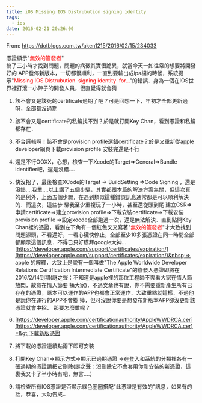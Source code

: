 ```yaml
---
title: iOS Missing IOS Distrubution signing identity
tags:
  - ios
date: 2016-02-21 20:26:00
---
```


From: 
https://dotblogs.com.tw/aken1215/2016/02/15/234033

<div class="article__content">                    <div class="article__desc">                        憑證顯示"<span style="color: red;">無效的簽發者</span>"
                        </div>搞了三小時才找到問題，問題的病徵其實很詭異，就當今天一如往常的想要將開發好的 APP發佈新版本，一切都很順利，一直到要輸出成ipa檔的時候，系統提示"<span style="color: red;">Missing IOS Distrubution &nbsp;signing&nbsp;identity &nbsp;for...</span>"的錯誤．身為一個在IOS世界裡打滾一小陣子的開發人員，很直覺得就會猜

1.  該不會又是該死的certificate過期了吧？可是回想一下，年初才全部更新過呀，全部都沒過期
2.  該不會又是certificate的私鑰找不到？於是就打開Key Chan，看到憑證和私鑰都存在．
3.  不合邏輯啊！該不會是provision profile選錯certificate？於是又重新從apple developer網頁下載provision profile 安裝完還是不行
4.  還是不行OOXX，心想，檢查一下Xcode的Target=&gt;General=&gt;Bundle identifier吧，還是沒錯....
5.  快沒招了，最後檢查XCode的Target =&gt; BuildSetting =&gt;Code&nbsp;Signing ，還是沒錯....我暈....以上講了五個步驟，其實都跟本篇的解決方案無關，但這次真的是例外，上面五個步驟，在遇到類似這種錯誤訊息通常都是可以順利解決的．而這次，這些步 驟我至少重複玩了一小時，甚至還從頭到尾 建立CSR=&gt;申請certificate=&gt;建立provision  profile=&gt;下載安裝certificate=&gt;下載安裝provision profile  =&gt;設定xocde全部跑過一次，還是無法解決．直到點開Key Chan裡的憑證，看到左下角有一個紅色叉叉寫著"<span style="color: red;">無效的簽發者</span>"才大致找到問題源頭，不看還好，一看心臟快停止，全部至少10多張憑證在同一時間全部都顯示這個訊息．不得已只好膜拜google大神...
  [https://developer.apple.com/support/certificates/expiration/](https://developer.apple.com/support/certificates/expiration/)&nbsp;=&gt;  apple 的解釋，大致上是說有一個叫做"The Apple Worldwide Developer Relations  Certification Intermediate  Certificate"的簽發人憑證即將在2016/2/14到期(謎之聲：不知道是apple裡的那位工程師不爽看大家在情人節放閃，故意在情人節要 捅大家)，不過文章也有說，你不需要重新產生所有已存在的憑證，原本可以運作的APP也都會正常運作．大致重點就這樣．不過他是說你在運行的APP不會掛 掉，但可沒說你要是想發布新版本APP卻沒更新該憑證就會中招．
  那要怎麼做呢？

1.  [https://developer.apple.com/certificationauthority/AppleWWDRCA.cer](https://developer.apple.com/certificationauthority/AppleWWDRCA.cer)=&gt;下載新版憑證&nbsp;
2.  將下載的憑證連續點兩下即可安裝
3.  打開Key Chan=&gt;顯示方式=&gt;顯示已過期憑證 =&gt;在登入和系統的分類裡各有一張過期的憑證請把它刪除(謎之聲：沒刪除它不會套用你剛安裝的新憑證，這裏我又卡了半小時有吧，無言....）
4.  請檢查所有IOS憑證是否顯示綠色圈圈搭配"此憑證是有效的"訊息，如果有的話，恭喜，大功告成..&nbsp;</div>